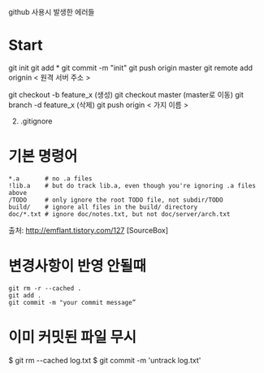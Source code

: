 github 사용시 발생한 에러들

# Start

git init
git add *
git commit -m "init"
git push origin master
git remote add orignin < 원격 서버 주소 >

git checkout -b feature_x (생성)
git checkout master (master로 이동)
git branch -d feature_x (삭제)
git push origin < 가지 이름 >


2. .gitignore

# 기본 명령어
	*.a       # no .a files
	!lib.a    # but do track lib.a, even though you're ignoring .a files above
	/TODO     # only ignore the root TODO file, not subdir/TODO
	build/    # ignore all files in the build/ directory
	doc/*.txt # ignore doc/notes.txt, but not doc/server/arch.txt


출처: http://emflant.tistory.com/127 [SourceBox]
# 변경사항이 반영 안될때
	git rm -r --cached .
	git add .
	git commit -m "your commit message”

# 이미 커밋된 파일 무시
$ git rm --cached log.txt
$ git commit -m 'untrack log.txt'

